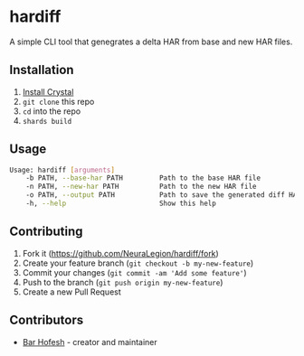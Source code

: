 # hardiff

A simple CLI tool that genegrates a delta HAR from base and new HAR files.

## Installation

1. [Install Crystal](https://crystal-lang.org/docs/installation/)
2. `git clone` this repo
3. `cd` into the repo
4. `shards build`

## Usage

```bash
Usage: hardiff [arguments]
    -b PATH, --base-har PATH         Path to the base HAR file
    -n PATH, --new-har PATH          Path to the new HAR file
    -o PATH, --output PATH           Path to save the generated diff HAR file
    -h, --help                       Show this help

```

## Contributing

1. Fork it (<https://github.com/NeuraLegion/hardiff/fork>)
2. Create your feature branch (`git checkout -b my-new-feature`)
3. Commit your changes (`git commit -am 'Add some feature'`)
4. Push to the branch (`git push origin my-new-feature`)
5. Create a new Pull Request

## Contributors

- [Bar Hofesh](https://github.com/your-github-user) - creator and maintainer

